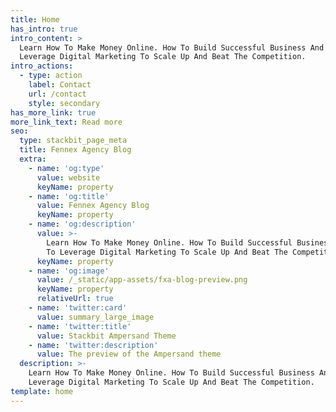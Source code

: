 ```yaml
---
title: Home
has_intro: true
intro_content: >
  Learn How To Make Money Online. How To Build Successful Business And How To
  Leverage Digital Marketing To Scale Up And Beat The Competition.
intro_actions:
  - type: action
    label: Contact
    url: /contact
    style: secondary
has_more_link: true
more_link_text: Read more
seo:
  type: stackbit_page_meta
  title: Fennex Agency Blog
  extra:
    - name: 'og:type'
      value: website
      keyName: property
    - name: 'og:title'
      value: Fennex Agency Blog
      keyName: property
    - name: 'og:description'
      value: >-
        Learn How To Make Money Online. How To Build Successful Business And How
        To Leverage Digital Marketing To Scale Up And Beat The Competition.
      keyName: property
    - name: 'og:image'
      value: /_static/app-assets/fxa-blog-preview.png
      keyName: property
      relativeUrl: true
    - name: 'twitter:card'
      value: summary_large_image
    - name: 'twitter:title'
      value: Stackbit Ampersand Theme
    - name: 'twitter:description'
      value: The preview of the Ampersand theme
  description: >-
    Learn How To Make Money Online. How To Build Successful Business And How To
    Leverage Digital Marketing To Scale Up And Beat The Competition.
template: home
---
```

